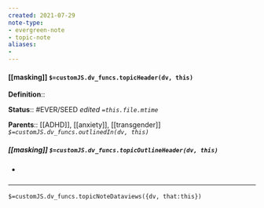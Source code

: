 ```yaml
---
created: 2021-07-29
note-type: 
- evergreen-note
- topic-note
aliases:
- 
---
```


#### [[masking]] `$=customJS.dv_funcs.topicHeader(dv, this)`


**Definition**::

**Status**:: #EVER/SEED 
*edited `=this.file.mtime`*

**Parents**:: [[ADHD]], [[anxiety]], [[transgender]]
*`$=customJS.dv_funcs.outlinedIn(dv, this)`*

##### [[masking]] `$=customJS.dv_funcs.topicOutlineHeader(dv, this)`
- 

### <hr class="dataviews"/>

`$=customJS.dv_funcs.topicNoteDataviews({dv, that:this})`
